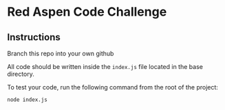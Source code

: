 # Red Aspen Code Challenge

## Instructions

Branch this repo into your own github

All code should be written inside the `index.js` file located in the base directory.

To test your code, run the following command from the root of the project:

```bash
node index.js
```